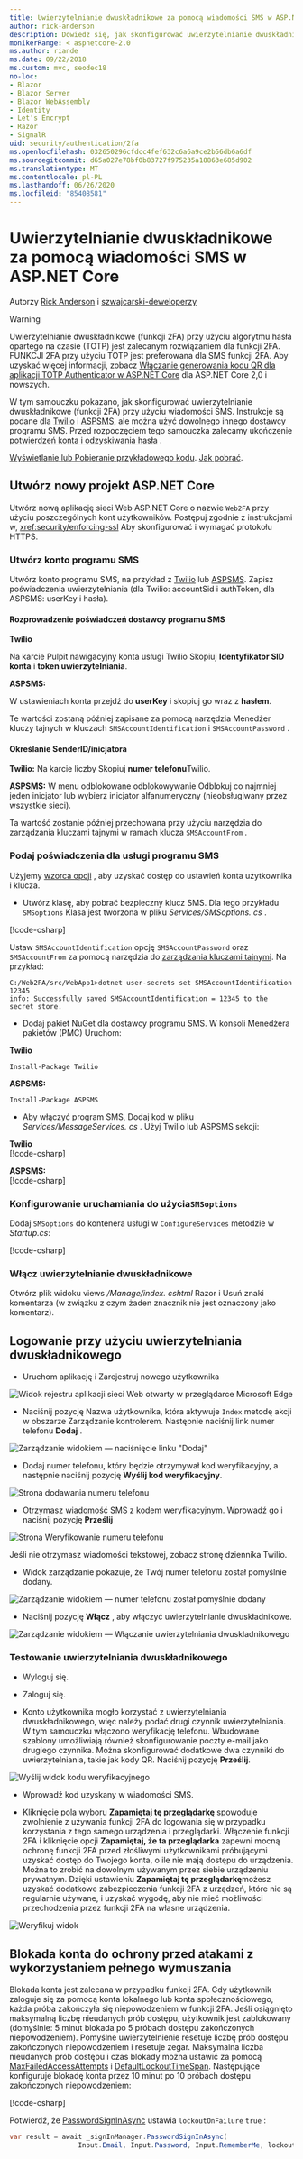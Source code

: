 ```yaml
---
title: Uwierzytelnianie dwuskładnikowe za pomocą wiadomości SMS w ASP.NET Core
author: rick-anderson
description: Dowiedz się, jak skonfigurować uwierzytelnianie dwuskładnikowe (funkcji 2FA) za pomocą aplikacji ASP.NET Core.
monikerRange: < aspnetcore-2.0
ms.author: riande
ms.date: 09/22/2018
ms.custom: mvc, seodec18
no-loc:
- Blazor
- Blazor Server
- Blazor WebAssembly
- Identity
- Let's Encrypt
- Razor
- SignalR
uid: security/authentication/2fa
ms.openlocfilehash: 032650296cfdcc4fef632c6a6a9ce2b56db6a6df
ms.sourcegitcommit: d65a027e78bf0b83727f975235a18863e685d902
ms.translationtype: MT
ms.contentlocale: pl-PL
ms.lasthandoff: 06/26/2020
ms.locfileid: "85408581"
---
```

# <a name="two-factor-authentication-with-sms-in-aspnet-core"></a>Uwierzytelnianie dwuskładnikowe za pomocą wiadomości SMS w ASP.NET Core

Autorzy [Rick Anderson](https://twitter.com/RickAndMSFT) i [szwajcarski-deweloperzy](https://github.com/Swiss-Devs)

>[!WARNING]
> Uwierzytelnianie dwuskładnikowe (funkcji 2FA) przy użyciu algorytmu hasła opartego na czasie (TOTP) jest zalecanym rozwiązaniem dla funkcji 2FA. FUNKCJI 2FA przy użyciu TOTP jest preferowana dla SMS funkcji 2FA. Aby uzyskać więcej informacji, zobacz [Włączanie generowania kodu QR dla aplikacji TOTP Authenticator w ASP.NET Core](xref:security/authentication/identity-enable-qrcodes) dla ASP.NET Core 2,0 i nowszych.

W tym samouczku pokazano, jak skonfigurować uwierzytelnianie dwuskładnikowe (funkcji 2FA) przy użyciu wiadomości SMS. Instrukcje są podane dla [Twilio](https://www.twilio.com/) i [ASPSMS](https://www.aspsms.com/asp.net/identity/core/testcredits/), ale można użyć dowolnego innego dostawcy programu SMS. Przed rozpoczęciem tego samouczka zalecamy ukończenie [potwierdzeń konta i odzyskiwania hasła](xref:security/authentication/accconfirm) .

[Wyświetlanie lub Pobieranie przykładowego kodu](https://github.com/dotnet/AspNetCore.Docs/tree/master/aspnetcore/security/authentication/2fa/sample/Web2FA). [Jak pobrać](xref:index#how-to-download-a-sample).

## <a name="create-a-new-aspnet-core-project"></a>Utwórz nowy projekt ASP.NET Core

Utwórz nową aplikację sieci Web ASP.NET Core o nazwie `Web2FA` przy użyciu poszczególnych kont użytkowników. Postępuj zgodnie z instrukcjami w, <xref:security/enforcing-ssl> Aby skonfigurować i wymagać protokołu HTTPS.

### <a name="create-an-sms-account"></a>Utwórz konto programu SMS

Utwórz konto programu SMS, na przykład z [Twilio](https://www.twilio.com/) lub [ASPSMS](https://www.aspsms.com/asp.net/identity/core/testcredits/). Zapisz poświadczenia uwierzytelniania (dla Twilio: accountSid i authToken, dla ASPSMS: userKey i hasła).

#### <a name="figuring-out-sms-provider-credentials"></a>Rozprowadzenie poświadczeń dostawcy programu SMS

**Twilio**

Na karcie Pulpit nawigacyjny konta usługi Twilio Skopiuj **Identyfikator SID konta** i **token uwierzytelniania**.

**ASPSMS:**

W ustawieniach konta przejdź do **userKey** i skopiuj go wraz z **hasłem**.

Te wartości zostaną później zapisane za pomocą narzędzia Menedżer kluczy tajnych w kluczach `SMSAccountIdentification` i `SMSAccountPassword` .

#### <a name="specifying-senderid--originator"></a>Określanie SenderID/inicjatora

**Twilio:** Na karcie liczby Skopiuj **numer telefonu**Twilio.

**ASPSMS:** W menu odblokowane odblokowywanie Odblokuj co najmniej jeden inicjator lub wybierz inicjator alfanumeryczny (nieobsługiwany przez wszystkie sieci).

Ta wartość zostanie później przechowana przy użyciu narzędzia do zarządzania kluczami tajnymi w ramach klucza `SMSAccountFrom` .

### <a name="provide-credentials-for-the-sms-service"></a>Podaj poświadczenia dla usługi programu SMS

Użyjemy [wzorca opcji](xref:fundamentals/configuration/options) , aby uzyskać dostęp do ustawień konta użytkownika i klucza.

* Utwórz klasę, aby pobrać bezpieczny klucz SMS. Dla tego przykładu `SMSoptions` Klasa jest tworzona w pliku *Services/SMSoptions. cs* .

[!code-csharp[](2fa/sample/Web2FA/Services/SMSoptions.cs)]

Ustaw `SMSAccountIdentification` opcję `SMSAccountPassword` oraz `SMSAccountFrom` za pomocą narzędzia do [zarządzania kluczami tajnymi](xref:security/app-secrets). Na przykład:

```none
C:/Web2FA/src/WebApp1>dotnet user-secrets set SMSAccountIdentification 12345
info: Successfully saved SMSAccountIdentification = 12345 to the secret store.
```

* Dodaj pakiet NuGet dla dostawcy programu SMS. W konsoli Menedżera pakietów (PMC) Uruchom:

**Twilio**

`Install-Package Twilio`

**ASPSMS:**

`Install-Package ASPSMS`

* Aby włączyć program SMS, Dodaj kod w pliku *Services/MessageServices. cs* . Użyj Twilio lub ASPSMS sekcji:

**Twilio**  
[!code-csharp[](2fa/sample/Web2FA/Services/MessageServices_twilio.cs)]

**ASPSMS:**  
[!code-csharp[](2fa/sample/Web2FA/Services/MessageServices_ASPSMS.cs)]

### <a name="configure-startup-to-use-smsoptions"></a>Konfigurowanie uruchamiania do użycia`SMSoptions`

Dodaj `SMSoptions` do kontenera usługi w `ConfigureServices` metodzie w *Startup.cs*:

[!code-csharp[](2fa/sample/Web2FA/Startup.cs?name=snippet1&highlight=4)]

### <a name="enable-two-factor-authentication"></a>Włącz uwierzytelnianie dwuskładnikowe

Otwórz plik widoku views */Manage/index. cshtml* Razor i Usuń znaki komentarza (w związku z czym żaden znacznik nie jest oznaczony jako komentarz).

## <a name="log-in-with-two-factor-authentication"></a>Logowanie przy użyciu uwierzytelniania dwuskładnikowego

* Uruchom aplikację i Zarejestruj nowego użytkownika

![Widok rejestru aplikacji sieci Web otwarty w przeglądarce Microsoft Edge](2fa/_static/login2fa1.png)

* Naciśnij pozycję Nazwa użytkownika, która aktywuje `Index` metodę akcji w obszarze Zarządzanie kontrolerem. Następnie naciśnij link numer telefonu **Dodaj** .

![Zarządzanie widokiem — naciśnięcie linku "Dodaj"](2fa/_static/login2fa2.png)

* Dodaj numer telefonu, który będzie otrzymywał kod weryfikacyjny, a następnie naciśnij pozycję **Wyślij kod weryfikacyjny**.

![Strona dodawania numeru telefonu](2fa/_static/login2fa3.png)

* Otrzymasz wiadomość SMS z kodem weryfikacyjnym. Wprowadź go i naciśnij pozycję **Prześlij**

![Strona Weryfikowanie numeru telefonu](2fa/_static/login2fa4.png)

Jeśli nie otrzymasz wiadomości tekstowej, zobacz stronę dziennika Twilio.

* Widok zarządzanie pokazuje, że Twój numer telefonu został pomyślnie dodany.

![Zarządzanie widokiem — numer telefonu został pomyślnie dodany](2fa/_static/login2fa5.png)

* Naciśnij pozycję **Włącz** , aby włączyć uwierzytelnianie dwuskładnikowe.

![Zarządzanie widokiem — Włączanie uwierzytelniania dwuskładnikowego](2fa/_static/login2fa6.png)

### <a name="test-two-factor-authentication"></a>Testowanie uwierzytelniania dwuskładnikowego

* Wyloguj się.

* Zaloguj się.

* Konto użytkownika mogło korzystać z uwierzytelniania dwuskładnikowego, więc należy podać drugi czynnik uwierzytelniania. W tym samouczku włączono weryfikację telefonu. Wbudowane szablony umożliwiają również skonfigurowanie poczty e-mail jako drugiego czynnika. Można skonfigurować dodatkowe dwa czynniki do uwierzytelniania, takie jak kody QR. Naciśnij pozycję **Prześlij**.

![Wyślij widok kodu weryfikacyjnego](2fa/_static/login2fa7.png)

* Wprowadź kod uzyskany w wiadomości SMS.

* Kliknięcie pola wyboru **Zapamiętaj tę przeglądarkę** spowoduje zwolnienie z używania funkcji 2FA do logowania się w przypadku korzystania z tego samego urządzenia i przeglądarki. Włączenie funkcji 2FA i kliknięcie opcji **Zapamiętaj, że ta przeglądarka** zapewni mocną ochronę funkcji 2FA przed złośliwymi użytkownikami próbującymi uzyskać dostęp do Twojego konta, o ile nie mają dostępu do urządzenia. Można to zrobić na dowolnym używanym przez siebie urządzeniu prywatnym. Dzięki ustawieniu **Zapamiętaj tę przeglądarkę**możesz uzyskać dodatkowe zabezpieczenia funkcji 2FA z urządzeń, które nie są regularnie używane, i uzyskać wygodę, aby nie mieć możliwości przechodzenia przez funkcji 2FA na własne urządzenia.

![Weryfikuj widok](2fa/_static/login2fa8.png)

## <a name="account-lockout-for-protecting-against-brute-force-attacks"></a>Blokada konta do ochrony przed atakami z wykorzystaniem pełnego wymuszania

Blokada konta jest zalecana w przypadku funkcji 2FA. Gdy użytkownik zaloguje się za pomocą konta lokalnego lub konta społecznościowego, każda próba zakończyła się niepowodzeniem w funkcji 2FA. Jeśli osiągnięto maksymalną liczbę nieudanych prób dostępu, użytkownik jest zablokowany (domyślnie: 5 minut blokada po 5 próbach dostępu zakończonych niepowodzeniem). Pomyślne uwierzytelnienie resetuje liczbę prób dostępu zakończonych niepowodzeniem i resetuje zegar. Maksymalna liczba nieudanych prób dostępu i czas blokady można ustawić za pomocą [MaxFailedAccessAttempts](/dotnet/api/microsoft.aspnetcore.identity.lockoutoptions.maxfailedaccessattempts) i [DefaultLockoutTimeSpan](/dotnet/api/microsoft.aspnetcore.identity.lockoutoptions.defaultlockouttimespan). Następujące konfiguruje blokadę konta przez 10 minut po 10 próbach dostępu zakończonych niepowodzeniem:

[!code-csharp[](2fa/sample/Web2FA/Startup.cs?name=snippet2&highlight=13-17)]

Potwierdź, że [PasswordSignInAsync](/dotnet/api/microsoft.aspnetcore.identity.signinmanager-1.passwordsigninasync) ustawia `lockoutOnFailure` `true` :

```csharp
var result = await _signInManager.PasswordSignInAsync(
                 Input.Email, Input.Password, Input.RememberMe, lockoutOnFailure: true);
```
